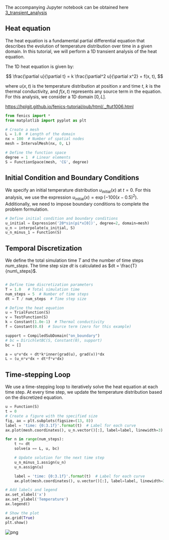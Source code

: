 The accompanying Jupyter notebook can be obtained here [3_transient_analysis](../../../../../src/day-5/tutorials/3_transient_analysis.ipynb)

## Heat equation

The heat equation is a fundamental partial differential equation that describes the evolution of temperature distribution over time in a given domain. In this tutorial, we will perform a 1D transient analysis of the heat equation.

The 1D heat equation is given by:

$$
\frac{\partial u}{\partial t} = k \frac{\partial^2 u}{\partial x^2} + f(x, t),
$$

where $u(x, t)$ is the temperature distribution at position $x$ and time $t$, $k$ is the thermal conductivity, and $f(x, t)$ represents any source term in the equation. For this analysis, we consider a 1D domain $[0, L]$.

<https://hplgit.github.io/fenics-tutorial/pub/html/._ftut1006.html>



```python
from fenics import *
from matplotlib import pyplot as plt

# Create a mesh
L = 1.0  # Length of the domain
nx = 100  # Number of spatial nodes
mesh = IntervalMesh(nx, 0, L)

# Define the function space
degree = 1  # Linear elements
S = FunctionSpace(mesh, 'CG', degree)
```

## Initial Condition and Boundary Conditions

We specify an initial temperature distribution $u_{\text{initial}}(x)$ at $t = 0$. For this analysis, we use the expression $u_{\text{initial}}(x) = \exp(-100(x - 0.5)^2)$. Additionally, we need to impose boundary conditions to complete the problem formulation.



```python
# Define initial condition and boundary conditions
u_initial = Expression('20*sin(pi*x[0])', degree=2, domain=mesh)
u_n = interpolate(u_initial, S)
u_n_minus_1 = Function(S)
```

## Temporal Discretization

We define the total simulation time $T$ and the number of time steps $num\_steps$. The time step size $dt$ is calculated as $dt = \frac{T}{num\_steps}$.



```python

# Define time discretization parameters
T = 1.0   # Total simulation time
num_steps = 5  # Number of time steps
dt = T / num_steps  # Time step size

# Define the heat equation
u = TrialFunction(S)
v = TestFunction(S)
k = Constant(1.0e-1)  # Thermal conductivity
f = Constant(0.0)  # Source term (zero for this example)
```


```python
support = CompiledSubDomain("on_boundary")
# bc = DirichletBC(S, Constant(0), support)
bc = []
```


```python
a = u*v*dx + dt*k*inner(grad(u), grad(v))*dx
L = (u_n*v*dx + dt*f*v*dx)
```

## Time-stepping Loop

We use a time-stepping loop to iteratively solve the heat equation at each time step. At every time step, we update the temperature distribution based on the discretized equation.



```python
u = Function(S)
t = 0
# Create a figure with the specified size
fig, ax = plt.subplots(figsize=(13, 8))
label = 'time: {0:3.1f}'.format(t)  # Label for each curve
ax.plot(mesh.coordinates(), u_n.vector()[:], label=label, linewidth=3)

for n in range(num_steps):
    t += dt
    solve(a == L, u, bc)

    # Update solution for the next time step
    u_n_minus_1.assign(u_n)
    u_n.assign(u)

    label = 'time: {0:3.1f}'.format(t)  # Label for each curve
    ax.plot(mesh.coordinates(), u.vector()[:], label=label, linewidth=3)

# Add labels and legend
ax.set_xlabel('x')
ax.set_ylabel('Temperature')
ax.legend()

# Show the plot
ax.grid(True)
plt.show()
```


    
![png](3_transient_analysis_files/3_transient_analysis_9_0.png)
    



```python

```
